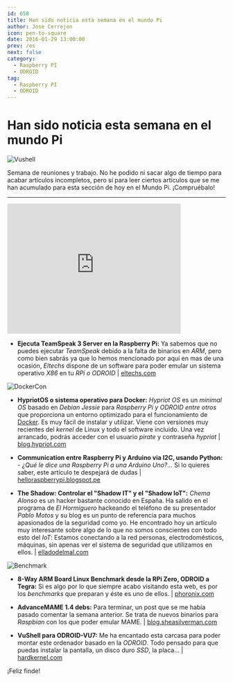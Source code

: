 ```yaml
---
id: 658
title: Han sido noticia esta semana en el mundo Pi
author: Jose Cerrejon
icon: pen-to-square
date: 2016-01-29 13:00:00
prev: /es
next: false
category:
  - Raspberry PI
  - ODROID
tag:
  - Raspberry PI
  - ODROID
---
```


# Han sido noticia esta semana en el mundo Pi

![Vushell](/images/2016/01/VuShell_Guide_XU4_22.jpg)

Semana de reuniones y trabajo. No he podido ni sacar algo de tiempo para acabar artículos incompletos, pero sí para leer ciertos artículos que se me han acumulado para esta sección de hoy en el Mundo Pi. ¡Compruébalo!

- - -
<iframe width="400" height="300" src="https://www.youtube.com/embed/ORSREnUUL5k?rel=0" frameborder="0" allowfullscreen></iframe>

* **Ejecuta TeamSpeak 3 Server en la Raspberry Pi:** Ya sabemos que no puedes ejecutar *TeamSpeak* debido a la falta de binarios en *ARM*, pero como bien sabrás ya que lo hemos mencionado por aquí en mas de una ocasión, *Eltechs* dispone de un software para poder emular un sistema operativo *X86* en tu *RPi o ODROID* | [eltechs.com](http://eltechs.com/run-teamspeak-3-server-on-raspberry-pi/)

![DockerCon](/images/2016/01/Dockercon.png)

* **HypriotOS o sistema operativo para Docker:** *Hypriot OS* es un *minimal OS* basado en *Debian Jessie* para *Raspberry Pi y ODROID entre otros* que proporciona un entorno optimizado para el funcionamiento de [Docker](https://docs.docker.com/mac/). Es muy fácil de instalar y utilizar. Viene con versiones muy recientes del *kernel* de Linux y todo el software incluido. Una vez arrancado, podrás acceder con el usuario *pirate* y contraseña *hypriot* | [blog.hypriot.com](http://blog.hypriot.com/post/how-to-get-docker-working-on-your-favourite-arm-board-with-hypriotos/)

* **Communication entre Raspberry Pi y Arduino via I2C, usando Python:** - *¿Qué le dice una Raspberry Pi a una Arduino Uno?...* Si lo quieres saber, este artículo te despejará de dudas | [helloraspberrypi.blogspot.pe](http://helloraspberrypi.blogspot.pe/2014/12/communication-between-raspberry-pi-and.html?m=1)

* **The Shadow: Controlar el "Shadow IT" y el "Shadow IoT":** *Chema Alonso* es un hacker bastante conocido en España. Ha salido en el programa de *El Hormiguero* hackeando el teléfono de su presentador *Pablo Motos* y su blog es un punto de referencia para muchos apasionados de la seguridad como yo. He encontrado hoy un artículo muy interesante sobre algo de lo que no somos conscientes con todo esto del *IoT*: Estamos conectando a la red personas, electrodomésticos, máquinas, sin apenas ver el sistema de seguridad que utilizamos en ellos. | [elladodelmal.com](http://www.elladodelmal.com/2016/01/the-shadow-controlar-el-shadow-it-y-el.html)

![Benchmark](/images/2016/01/benchmarks.jpg)

* **8-Way ARM Board Linux Benchmark desde la RPi Zero, ODROID a Tegra:** Si es algo por lo que siempre acabo visitando esta web, es por los *benchmarks* que preparan y éste es uno de ellos. | [phoronix.com](http://www.phoronix.com/scan.php?page=article&item=8way-arm-sbc&num=1)

* **AdvanceMAME 1.4 debs:** Para terminar, un post que se me había pasado comentar la semana anterior. Se trata de nuevos binarios para *Raspbian* con los que poder emular MAME. | [blog.sheasilverman.com](http://blog.sheasilverman.com/2016/01/friday-post-advancemame-1-4-debs/)

* **VuShell para ODROID-VU7:** Me ha encantado esta carcasa para poder montar este ordenador basado en la *ODROID*. Todo pensado para que puedas instalar la pantalla, un disco duro *SSD*, la placa... | [hardkernel.com](http://www.hardkernel.com/main/products/prdt_info.php?g_code=G145154558544)

¡Feliz finde!